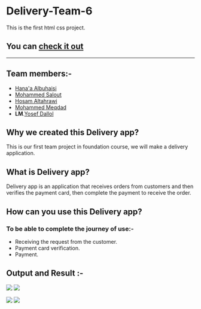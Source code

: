 # Delivery-Team-6
This is the first html css project.

## You can [check it out](https://gsg-cf05.github.io/Delivery-Team-6/)

---

## Team members:-

- [Hana'a Albuhaisi](https://github.com/Hanahosam)
- [Mohammed Salout](https://github.com/MzSalout)
- [Hosam Altahrawi](https://github.com/htahrawi)
- [Mohammed Meqdad](https://github.com/mohammedkhaledmiqdad)
- **LM**.[Yosef Dallol](https://github.com/Yousef-Dall
)

## Why we created this Delivery app?
This is our first team project in foundation course, we will make a delivery application.

## What is Delivery app?
Delivery app is an application that receives orders from customers and then verifies the payment card, then complete the payment to receive the order.


## How can you use this Delivery app?

### To be able to complete the journey of use:-

- Receiving the request from the customer.
- Payment card verification.
- Payment.


## Output and Result :-

<p>
    <img src="https://i.ibb.co/KWCSsPq/app1.png">
    <img src="https://i.ibb.co/xSPX6ht/app2.png">
</p>

<p>
    <img src="https://i.ibb.co/2vTpDGn/app3.png">
    <img src="https://i.ibb.co/BgkgmPr/app4.png">
</p>
